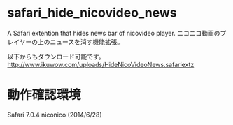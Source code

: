 safari_hide_nicovideo_news
==========================

A Safari extention that hides news bar of nicovideo player. ニコニコ動画のプレイヤーの上のニュースを消す機能拡張。

以下からもダウンロード可能です。
http://www.ikuwow.com/uploads/HideNicoVideoNews.safariextz

動作確認環境
==========================
Safari 7.0.4
niconico (2014/6/28)
